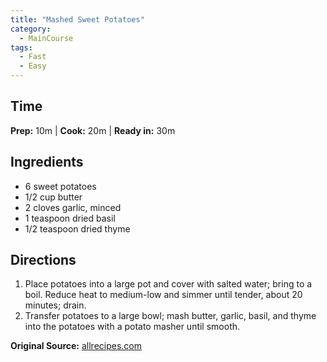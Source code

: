 ```yaml
---
title: "Mashed Sweet Potatoes"
category:
  - MainCourse
tags:
  - Fast
  - Easy
---
```


## Time
**Prep:** 10m | **Cook:** 20m | **Ready in:** 30m

## Ingredients
* 6 sweet potatoes 
* 1/2 cup butter
* 2 cloves garlic, minced
* 1 teaspoon dried basil
* 1/2 teaspoon dried thyme

## Directions
1. Place potatoes into a large pot and cover with salted water; bring to a boil. Reduce heat to medium-low and simmer until tender, about 20 minutes; drain.
2. Transfer potatoes to a large bowl; mash butter, garlic, basil, and thyme into the potatoes with a potato masher until smooth.

**Original Source:** [allrecipes.com](https://www.allrecipes.com/recipe/238536/quick-and-easy-mashed-sweet-potatoes/)
